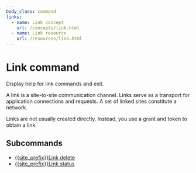 ```yaml
---
body_class: command
links:
  - name: Link concept
    url: /concepts/link.html
  - name: Link resource
    url: /resources/link.html
---
```


# Link command

<section>

Display help for link commands and exit.

A link is a site-to-site communication channel. Links serve
as a transport for application connections and requests.  A
set of linked sites constitute a network.

Links are not usually created directly.  Instead, you use a
grant and token to obtain a link.

</section>

<section>

## Subcommands

- [{{site_prefix}}Link delete](/commands/link-delete.html)
- [{{site_prefix}}Link status](/commands/link-status.html)
</section>
